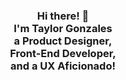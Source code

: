 <div align="center"> 
<h3>Hi there! 👋<br>I'm Taylor Gonzales<br>a Product Designer, <br>Front-End Developer, <br>and a UX Aficionado!</h3>
